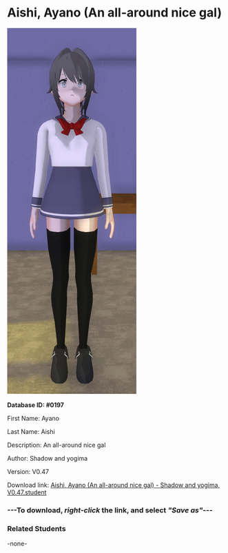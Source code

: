 # Aishi, Ayano (An all-around nice gal)

<img src="Files/Images/Aishi, Ayano (An all-around nice gal).png" title="Aishi, Ayano (An all-around nice gal) - Shadow and yogima, V0.47">

**Database ID: #0197**

First Name: Ayano

Last Name: Aishi

Description: An all-around nice gal

Author: Shadow and yogima

Version: V0.47

Download link: <a href="https://raw.githubusercontent.com/Arbiter1223/Daigaku-Gurashi-Custom-Students/master/Files/Studen%20Files/Aishi%2C%20Ayano%20(An%20all-around%20nice%20gal)%20-%20Shadow%20and%20yogima%2C%20V0.47.student">Aishi, Ayano (An all-around nice gal) - Shadow and yogima, V0.47.student</a>

### ---**To download, _right-click_ the link, and select _"Save as"_**---

### Related Students

-none-
